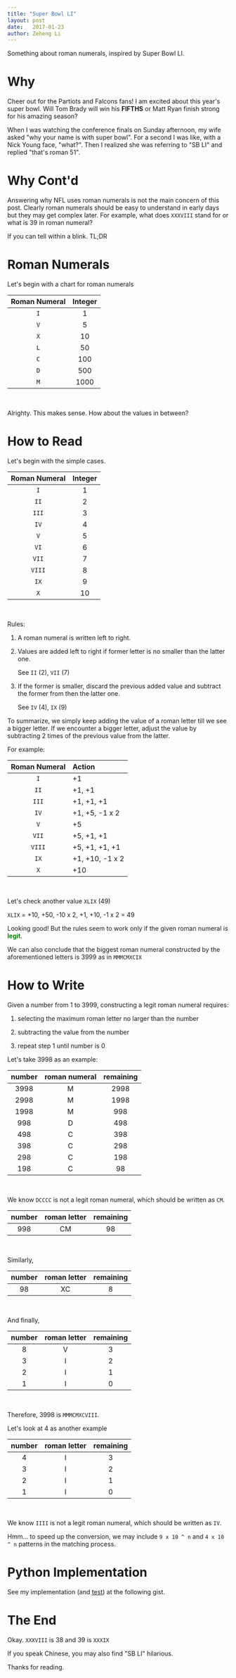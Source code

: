 ```yaml
---
title: "Super Bowl LI"
layout: post
date:   2017-01-23
author: Zeheng Li
---
```


Something about roman numerals, inspired by Super Bowl LI.

# Why

Cheer out for the Partiots and Falcons fans! I am excited about this year's super bowl. Will Tom Brady will win his **FIFTHS** or Matt Ryan finish strong for his amazing season?

When I was watching the conference finals on Sunday afternoon, my wife asked "why your name is with super bowl". For a second I was like, with a Nick Young face, "what?". Then I realized she was referring to "SB LI" and replied "that's roman 51".

# Why Cont'd

Answering why NFL uses roman numerals is not the main concern of this post. Clearly roman numerals should be easy to understand in early days but they may get complex later. For example, what does ```XXXVIII``` stand for or what is 39 in roman numeral?

If you can tell within a blink. TL;DR

# Roman Numerals

Let's begin with a chart for roman numerals

| Roman Numeral | Integer |
|:--------------:|:-------:|
| ```I``` | 1 |
| ```V``` | 5 |
| ```X``` | 10 |
| ```L``` | 50 |
| ```C``` | 100 |
| ```D``` | 500 |
| ```M``` | 1000 |

<br>

Alrighty. This makes sense. How about the values in between?

# How to Read

Let's begin with the simple cases.

| Roman Numeral | Integer |
|:--------------:|:-------:|
| ```I``` | 1 |
| ```II``` | 2 |
| ```III``` | 3 |
| ```IV``` | 4 |
| ```V``` | 5 |
| ```VI``` | 6 |
| ```VII``` | 7 |
| ```VIII``` | 8 |
| ```IX``` | 9 |
| ```X``` | 10

<br>

Rules:

1. A roman numeral is written left to right.

2. Values are added left to right if former letter is no smaller than the latter one.

	See ```II``` (2), ```VII``` (7)

3. If the former is smaller, discard the previous added value and subtract the former from then the latter one.

	See ```IV``` (4), ```IX``` (9)

To summarize, we simply keep adding the value of a roman letter till we see a bigger letter. If we encounter a bigger letter, adjust the value by subtracting 2 times of the previous value from the latter.

For example:

| Roman Numeral | Action |
|:--------------:|:-------|
| ```I``` | +1 |
| ```II``` | +1, +1 |
| ```III``` | +1, +1, +1 |
| ```IV``` | +1, +5, -1 x 2 |
| ```V``` | +5 |
| ```VII``` | +5, +1, +1 |
| ```VIII``` | +5, +1, +1, +1 |
| ```IX``` | +1, +10, -1 x 2 |
| ```X``` | +10 |

<br>

Let's check another value ```XLIX``` (49)

```XLIX``` = +10, +50, -10 x 2, +1, +10, -1 x 2 = 49

Looking good! But the rules seem to work only if the given roman numeral is <strong style="color:green;">legit</strong>.

We can also conclude that the biggest roman numeral constructed by the aforementioned letters is 3999 as in ```MMMCMXCIX```

# How to Write

Given a number from 1 to 3999, constructing a legit roman numeral requires:

1. selecting the maximum roman letter no larger than the number

2. subtracting the value from the number

3. repeat step 1 until number is 0

Let's take 3998 as an example:

| number | roman numeral | remaining |
|:------:|:------------:|:---------:|
| 3998 | M | 2998 |
| 2998 | M | 1998 |
| 1998 | M | 998 |
| 998 | D | 498 |
| 498 | C | 398 |
| 398 | C | 298 |
| 298 | C | 198 |
| 198 | C | 98 |

<br>

We know ```DCCCC``` is not a legit roman numeral, which should be written as ```CM```.

| number | roman letter | remaining |
|:------:|:------------:|:---------:|
| 998 | CM | 98 |

<br>

Similarly,

| number | roman letter | remaining |
|:------:|:------------:|:---------:|
| 98 | XC | 8 |

<br>

And finally,

| number | roman letter | remaining |
|:------:|:------------:|:---------:|
| 8 | V | 3 |
| 3 | I | 2 |
| 2 | I | 1 |
| 1 | I | 0 |

<br>

Therefore, 3998 is ```MMMCMXCVIII```.

Let's look at 4 as another example

| number | roman letter | remaining |
|:------:|:------------:|:---------:|
| 4 | I | 3 |
| 3 | I | 2 |
| 2 | I | 1 |
| 1 | I | 0 |

<br>

We know ```IIII``` is not a legit roman numeral, which should be written as ```IV```.

Hmm... to speed up the conversion, we may include ``` 9 x 10 ^ n ``` and ``` 4 x 10 ^ n ``` patterns in the matching process.

# Python Implementation

See my implementation (and [test](https://oeis.org/A006968/a006968.txt)) at the following gist.

<script src="https://gist.github.com/zehengl/4c86a11dcc0f530043e3261f6be5d95d.js"></script>

# The End

Okay. ```XXXVIII``` is 38 and 39 is ```XXXIX```

If you speak Chinese, you may also find "SB LI" hilarious.

Thanks for reading.
